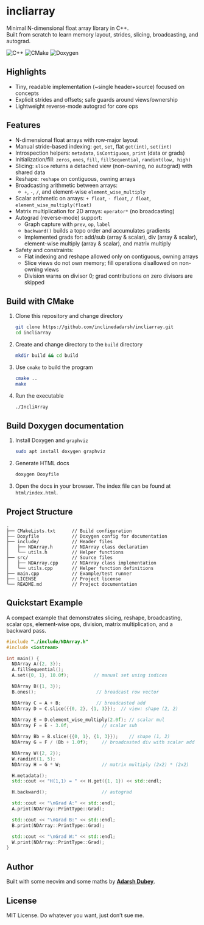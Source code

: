 
# incliarray

Minimal N-dimensional float array library in C++.  
Built from scratch to learn memory layout, strides, slicing, broadcasting, and autograd.

![C++](https://img.shields.io/badge/c++-%2300599C.svg?style=for-the-badge&logo=c%2B%2B&logoColor=white) ![CMake](https://img.shields.io/badge/CMake-%23008FBA.svg?style=for-the-badge&logo=cmake&logoColor=white) ![Doxygen](https://img.shields.io/badge/doxygen-2C4AA8?style=for-the-badge&logo=doxygen&logoColor=white)

## Highlights

- Tiny, readable implementation (~single header+source) focused on concepts
- Explicit strides and offsets; safe guards around views/ownership
- Lightweight reverse-mode autograd for core ops

## Features

- N-dimensional float arrays with row‑major layout
- Manual stride-based indexing: `get`, `set`, flat `get(int)`, `set(int)`
- Introspection helpers: `metadata`, `isContiguous`, `print` (data or grads)
- Initialization/fill: `zeros`, `ones`, `fill`, `fillSequential`, `randint(low, high)`
- Slicing: `slice` returns a detached view (non-owning, no autograd) with shared data
- Reshape: `reshape` on contiguous, owning arrays
- Broadcasting arithmetic between arrays:
  - `+`, `-`, `/`, and element-wise `element_wise_multiply`
- Scalar arithmetic on arrays: `+ float`, `- float`, `/ float`, `element_wise_multiply(float)`
- Matrix multiplication for 2D arrays: `operator*` (no broadcasting)
- Autograd (reverse-mode) support:
  - Graph capture with `prev`, `op`, `label`
  - `backward()` builds a topo order and accumulates gradients
  - Implemented grads for: add/sub (array & scalar), div (array & scalar),
    element-wise multiply (array & scalar), and matrix multiply
- Safety and constraints:
  - Flat indexing and reshape allowed only on contiguous, owning arrays
  - Slice views do not own memory; fill operations disallowed on non-owning views
  - Division warns on divisor 0; grad contributions on zero divisors are skipped

## Build with CMake

1. Clone this repository and change directory
    ```bash
    git clone https://github.com/inclinedadarsh/incliarray.git
    cd incliarray
    ```

2. Create and change directory to the `build` directory
    ```bash
    mkdir build && cd build
    ```

3. Use `cmake` to build the program
    ```bash
    cmake ..
    make
    ```

4. Run the executable
    ```bash
    ./IncliArray
    ```

## Build Doxygen documentation

1. Install Doxygen and `graphviz`
    ```bash
    sudo apt install doxygen graphviz
    ```

2. Generate HTML docs
    ```bash
    doxygen Doxyfile
    ```

3. Open the docs in your browser. The index file can be found at `html/index.html`.

## Project Structure

```
.
├── CMakeLists.txt      // Build configuration
├── Doxyfile            // Doxygen config for documentation
├── include/            // Header files
│   ├── NDArray.h       // NDArray class declaration
│   └── utils.h         // Helper functions
├── src/                // Source files
│   ├── NDArray.cpp     // NDArray class implementation
│   └── utils.cpp       // Helper function definitions
├── main.cpp            // Example/test runner
├── LICENSE             // Project license
└── README.md           // Project documentation
```

## Quickstart Example

A compact example that demonstrates slicing, reshape, broadcasting, scalar ops, element‑wise ops, division, matrix multiplication, and a backward pass.

```cpp
#include "./include/NDArray.h"
#include <iostream>

int main() {
  NDArray A({2, 3});
  A.fillSequential();
  A.set({0, 1}, 10.0f);         // manual set using indices

  NDArray B({1, 3});
  B.ones();                      // broadcast row vector

  NDArray C = A + B;             // broadcasted add
  NDArray D = C.slice({{0, 2}, {1, 3}});  // view: shape (2, 2)
  
  NDArray E = D.element_wise_multiply(2.0f); // scalar mul
  NDArray F = E - 3.0f;            // scalar sub

  NDArray Bb = B.slice({{0, 1}, {1, 3}});    // shape (1, 2)
  NDArray G = F / (Bb + 1.0f);     // broadcasted div with scalar add

  NDArray W({2, 2});
  W.randint(1, 5);
  NDArray H = G * W;               // matrix multiply (2x2) * (2x2)

  H.metadata();
  std::cout << "H(1,1) = " << H.get({1, 1}) << std::endl;

  H.backward();                    // autograd

  std::cout << "\nGrad A:" << std::endl;
  A.print(NDArray::PrintType::Grad);

  std::cout << "\nGrad B:" << std::endl;
  B.print(NDArray::PrintType::Grad);

  std::cout << "\nGrad W:" << std::endl;
  W.print(NDArray::PrintType::Grad);
}
```

## Author

Built with some neovim and some maths by [**Adarsh Dubey**](https://x.com/inclinedadarsh).

## License

MIT License. Do whatever you want, just don’t sue me.
